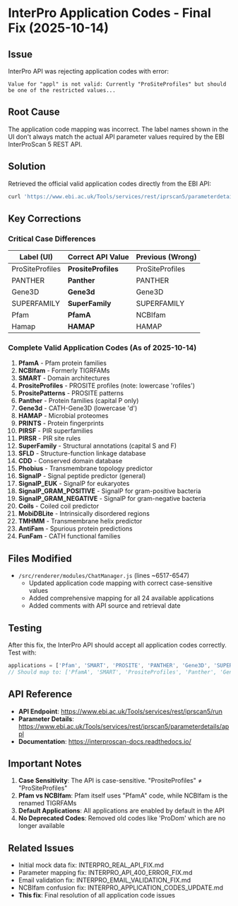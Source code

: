# InterPro Application Codes - Final Fix (2025-10-14)

## Issue
InterPro API was rejecting application codes with error:
```
Value for "appl" is not valid: Currently "ProSiteProfiles" but should be one of the restricted values...
```

## Root Cause
The application code mapping was incorrect. The label names shown in the UI don't always match the actual API parameter values required by the EBI InterProScan 5 REST API.

## Solution
Retrieved the official valid application codes directly from the EBI API:
```bash
curl 'https://www.ebi.ac.uk/Tools/services/rest/iprscan5/parameterdetails/appl'
```

## Key Corrections

### Critical Case Differences
| Label (UI) | Correct API Value | Previous (Wrong) |
|------------|-------------------|------------------|
| ProSiteProfiles | **PrositeProfiles** | ProSiteProfiles |
| PANTHER | **Panther** | PANTHER |
| Gene3D | **Gene3d** | Gene3D |
| SUPERFAMILY | **SuperFamily** | SUPERFAMILY |
| Pfam | **PfamA** | NCBIfam |
| Hamap | **HAMAP** | HAMAP |

### Complete Valid Application Codes (As of 2025-10-14)

1. **PfamA** - Pfam protein families
2. **NCBIfam** - Formerly TIGRFAMs
3. **SMART** - Domain architectures
4. **PrositeProfiles** - PROSITE profiles (note: lowercase 'rofiles')
5. **PrositePatterns** - PROSITE patterns
6. **Panther** - Protein families (capital P only)
7. **Gene3d** - CATH-Gene3D (lowercase 'd')
8. **HAMAP** - Microbial proteomes
9. **PRINTS** - Protein fingerprints
10. **PIRSF** - PIR superfamilies
11. **PIRSR** - PIR site rules
12. **SuperFamily** - Structural annotations (capital S and F)
13. **SFLD** - Structure-function linkage database
14. **CDD** - Conserved domain database
15. **Phobius** - Transmembrane topology predictor
16. **SignalP** - Signal peptide predictor (general)
17. **SignalP_EUK** - SignalP for eukaryotes
18. **SignalP_GRAM_POSITIVE** - SignalP for gram-positive bacteria
19. **SignalP_GRAM_NEGATIVE** - SignalP for gram-negative bacteria
20. **Coils** - Coiled coil predictor
21. **MobiDBLite** - Intrinsically disordered regions
22. **TMHMM** - Transmembrane helix predictor
23. **AntiFam** - Spurious protein predictions
24. **FunFam** - CATH functional families

## Files Modified
- `/src/renderer/modules/ChatManager.js` (lines ~6517-6547)
  - Updated application code mapping with correct case-sensitive values
  - Added comprehensive mapping for all 24 available applications
  - Added comments with API source and retrieval date

## Testing
After this fix, the InterPro API should accept all application codes correctly. Test with:
```javascript
applications = ['Pfam', 'SMART', 'PROSITE', 'PANTHER', 'Gene3D', 'SUPERFAMILY']
// Should map to: ['PfamA', 'SMART', 'PrositeProfiles', 'Panther', 'Gene3d', 'SuperFamily']
```

## API Reference
- **API Endpoint**: https://www.ebi.ac.uk/Tools/services/rest/iprscan5/run
- **Parameter Details**: https://www.ebi.ac.uk/Tools/services/rest/iprscan5/parameterdetails/appl
- **Documentation**: https://interproscan-docs.readthedocs.io/

## Important Notes
1. **Case Sensitivity**: The API is case-sensitive. "PrositeProfiles" ≠ "ProSiteProfiles"
2. **Pfam vs NCBIfam**: Pfam itself uses "PfamA" code, while NCBIfam is the renamed TIGRFAMs
3. **Default Applications**: All applications are enabled by default in the API
4. **No Deprecated Codes**: Removed old codes like 'ProDom' which are no longer available

## Related Issues
- Initial mock data fix: INTERPRO_REAL_API_FIX.md
- Parameter mapping fix: INTERPRO_API_400_ERROR_FIX.md
- Email validation fix: INTERPRO_EMAIL_VALIDATION_FIX.md
- NCBIfam confusion fix: INTERPRO_APPLICATION_CODES_UPDATE.md
- **This fix**: Final resolution of all application code issues
